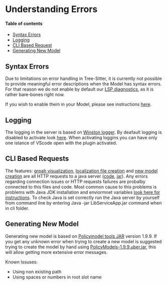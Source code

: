 # Understanding Errors <!-- omit in toc -->

#### Table of contents  <!-- omit in toc -->
- [Syntax Errors](#syntax-errors)
- [Logging](#Logging)
- [CLI Based Request](#CLI-Based-Requests)
- [Generating New Model](#Generating-New-Model)

## Syntax Errors
Due to limitations on error handling in Tree-Sitter, it is currently not possible to provide meaningful error descriptions when the Model has syntax errors. For that reason we do not enable by default our [LSP diagnostics](#https://microsoft.github.io/language-server-protocol/specification#diagnostic), as it is rather bare-bones right now.

If you wish to enable them in your Model, please see instructions [here](../README.md#supported-settings).

## Logging
The logging in the server is based on [Winston logger](#https://www.npmjs.com/package/winston). By deafault logging is disabled to activate look [here](./../README.md/#Plugin-Logging).
When activating loggins you can have only one istance of VScode open with the plugin activated.

## CLI Based Requests
The features: [grpah visualization](./../README.md/#graphviz-visualization), [localization file creation](./../README.md/#localization) and [new model creation](./../README.md/#create-new-model) are all HTTP requests to a java server ([code](./../LibServiceApp), [jar](./../cli/LibServiceApp.jar)).
Any errors regarding connection issues or HTTP requests failures are probalby connected to this files and code. Most common cause to this problems is problems with Java JDK installation and enviormnet variables [look here for instructions](./../README.md/#installation).
To check Java is set correctly run the Java server by yourself from command line by entering Java -jar LibServiceApp.jar command when in cli folder.

## Generating New Model
Generating new model is based on [Policymodel tools JAR](#https://github.com/IQSS/DataTaggingLibrary) version 1.9.9.
If you get any unknown error when trying to create a new model is suggested trying to create the model by hand using [PolicyModels-1.9.9.uber.jar](./../LibServiceApp/resources/PolicyModels-1.9.9.uber.jar), this will allow getting more extensive error messages.

Known Issuses:
- Using non existing path
- Using spaces or numbers in root slot name